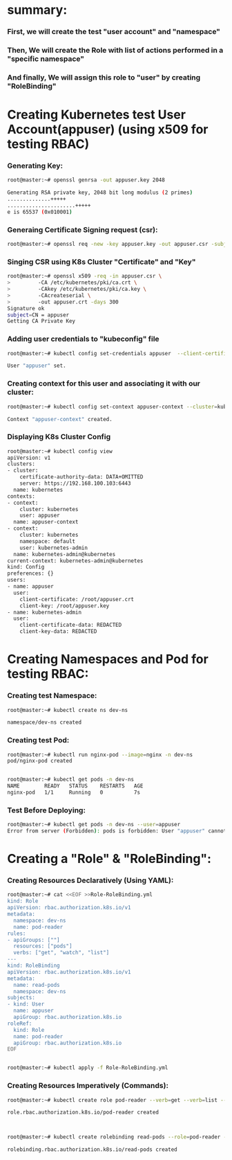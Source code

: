 # summary:

### First, we will create the test "user account" and "namespace"
### Then, We will create the Role with list of actions performed in a "specific namespace"
### And finally, We will assign this role to "user" by creating "RoleBinding"


##
##
# Creating Kubernetes test User Account(appuser) (using x509 for testing RBAC)

### Generating Key:

```bash
root@master:~# openssl genrsa -out appuser.key 2048

Generating RSA private key, 2048 bit long modulus (2 primes)
..............+++++
......................+++++
e is 65537 (0x010001)
```


### Generaing Certificate Signing request (csr):

```bash
root@master:~# openssl req -new -key appuser.key -out appuser.csr -subj "/CN=appuser"
```


### Singing CSR using K8s Cluster "Certificate" and "Key"

```bash
root@master:~# openssl x509 -req -in appuser.csr \
>         -CA /etc/kubernetes/pki/ca.crt \
>         -CAkey /etc/kubernetes/pki/ca.key \
>         -CAcreateserial \
>         -out appuser.crt -days 300
Signature ok
subject=CN = appuser
Getting CA Private Key
```


### Adding user credentials to "kubeconfig" file

```bash
root@master:~# kubectl config set-credentials appuser  --client-certificate=appuser.crt --client-key=appuser.key

User "appuser" set.
```


### Creating context for this user and associating it with our cluster:

```bash
root@master:~# kubectl config set-context appuser-context --cluster=kubernetes --user=appuser

Context "appuser-context" created.
```


### Displaying K8s Cluster Config

```bash
root@master:~# kubectl config view
apiVersion: v1
clusters:
- cluster:
    certificate-authority-data: DATA+OMITTED
    server: https://192.168.100.103:6443
  name: kubernetes
contexts:
- context:
    cluster: kubernetes
    user: appuser
  name: appuser-context
- context:
    cluster: kubernetes
    namespace: default
    user: kubernetes-admin
  name: kubernetes-admin@kubernetes
current-context: kubernetes-admin@kubernetes
kind: Config
preferences: {}
users:
- name: appuser
  user:
    client-certificate: /root/appuser.crt
    client-key: /root/appuser.key
- name: kubernetes-admin
  user:
    client-certificate-data: REDACTED
    client-key-data: REDACTED
```

## 
## 
# Creating Namespaces and Pod for testing RBAC:

### Creating test Namespace:
```bash
root@master:~# kubectl create ns dev-ns

namespace/dev-ns created
```


### Creating test Pod:
```bash
root@master:~# kubectl run nginx-pod --image=nginx -n dev-ns
pod/nginx-pod created


root@master:~# kubectl get pods -n dev-ns
NAME        READY   STATUS    RESTARTS   AGE
nginx-pod   1/1     Running   0          7s

```


### Test Before Deploying:
```bash
root@master:~# kubectl get pods -n dev-ns --user=appuser 
Error from server (Forbidden): pods is forbidden: User "appuser" cannot list resource "pods" in API group "" in the namespace "dev-ns"
```



## 
## 
# Creating a "Role" & "RoleBinding":

### Creating Resources Declaratively (Using YAML):
```bash
root@master:~# cat <<EOF >>Role-RoleBinding.yml
kind: Role
apiVersion: rbac.authorization.k8s.io/v1
metadata:
  namespace: dev-ns
  name: pod-reader
rules:
- apiGroups: [""] 
  resources: ["pods"]
  verbs: ["get", "watch", "list"]
---
kind: RoleBinding
apiVersion: rbac.authorization.k8s.io/v1
metadata:
  name: read-pods
  namespace: dev-ns
subjects:
- kind: User
  name: appuser 
  apiGroup: rbac.authorization.k8s.io
roleRef:
  kind: Role 
  name: pod-reader 
  apiGroup: rbac.authorization.k8s.io
EOF


root@master:~# kubectl apply -f Role-RoleBinding.yml

```


### Creating Resources Imperatively (Commands):
```bash
root@master:~# kubectl create role pod-reader --verb=get --verb=list --verb=watch --resource=pods --namespace=dev-ns

role.rbac.authorization.k8s.io/pod-reader created



root@master:~# kubectl create rolebinding read-pods --role=pod-reader --user=appuser --namespace=dev-ns

rolebinding.rbac.authorization.k8s.io/read-pods created
```



```bash

```



```bash

```



```bash

```



```bash

```



```bash

```



```bash

```



```bash

```



```bash

```



```bash

```



```bash

```



```bash

```



```bash

```



```bash

```



```bash

```



```bash

```



```bash

```



```bash

```



```bash

```



```bash

```



```bash

```



```bash

```



```bash

```



```bash

```



```bash

```



```bash

```



```bash

```



```bash

```



```bash

```



```bash

```



```bash

```



```bash

```



```bash

```



```bash

```



```bash

```



```bash

```



```bash

```



```bash

```



```bash

```



```bash

```



```bash

```


